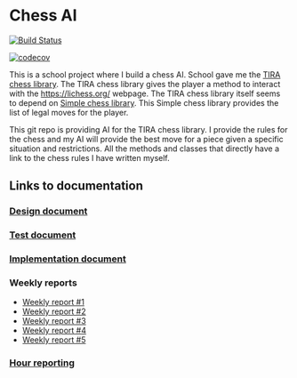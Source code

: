 # Chess AI

[![Build Status](https://travis-ci.org/Tseipii89/ShakkiTekoaly-TIRALAB-Alkukesa2020.svg?branch=master)](https://travis-ci.org/Tseipii89/ShakkiTekoaly-TIRALAB-Alkukesa2020)

[![codecov](https://codecov.io/gh/Tseipii89/ShakkiTekoaly-TIRALAB-Alkukesa2020/branch/master/graph/badge.svg)](https://codecov.io/gh/Tseipii89/ShakkiTekoaly-TIRALAB-Alkukesa2020)


This is a school project where I build a chess AI. School gave me the  [TIRA chess library](https://github.com/TiraLabra/chess). The TIRA chess library gives the player a method to interact with the https://lichess.org/ webpage. The TIRA chess library itself seems to depend on [Simple chess library](https://github.com/bhlangonijr/chesslib). This Simple chess library provides the list of legal moves for the player.

This git repo is providing AI for the TIRA chess library. I provide the rules for the chess and my AI will provide the best move for a piece given a specific situation and restrictions. All the methods and classes that directly have a link to the chess rules I have written myself.

## Links to documentation

### [Design document](/documentation/Design_document.md)
### [Test document](/documentation/Test_Document.md)
### [Implementation document](/documentation/Implementation_Document.md)

### Weekly reports

* [Weekly report #1](/documentation/Weekly_report_1.md)
* [Weekly report #2](/documentation/Weekly_report_2.md)
* [Weekly report #3](/documentation/Weekly_report_3.md)
* [Weekly report #4](/documentation/Weekly_report_4.md)
* [Weekly report #5](/documentation/Weekly_report_5.md)

### [Hour reporting](/documentation/Hour_reporting.md)
